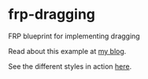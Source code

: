 # frp-dragging
FRP blueprint for implementing dragging

Read about this example at [my blog](https://lestersy.io/).

See the different styles in action [here](https://irysius.github.io/frp-dragging).